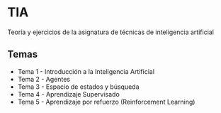 # TIA

Teoría y ejercicios de la asignatura de técnicas de inteligencia artificial

## Temas

- Tema 1 - Introducción a la Inteligencia Artificial
- Tema 2 - Agentes
- Tema 3 - Espacio de estados y búsqueda
- Tema 4 - Aprendizaje Supervisado
- Tema 5 - Aprendizaje por refuerzo (Reinforcement Learning)
